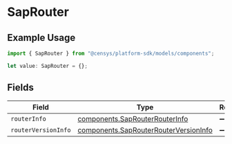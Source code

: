 # SapRouter

## Example Usage

```typescript
import { SapRouter } from "@censys/platform-sdk/models/components";

let value: SapRouter = {};
```

## Fields

| Field                                                                                          | Type                                                                                           | Required                                                                                       | Description                                                                                    |
| ---------------------------------------------------------------------------------------------- | ---------------------------------------------------------------------------------------------- | ---------------------------------------------------------------------------------------------- | ---------------------------------------------------------------------------------------------- |
| `routerInfo`                                                                                   | [components.SapRouterRouterInfo](../../models/components/saprouterrouterinfo.md)               | :heavy_minus_sign:                                                                             | N/A                                                                                            |
| `routerVersionInfo`                                                                            | [components.SapRouterRouterVersionInfo](../../models/components/saprouterrouterversioninfo.md) | :heavy_minus_sign:                                                                             | N/A                                                                                            |